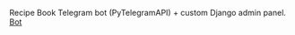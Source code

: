 Recipe Book Telegram bot (PyTelegramAPI) + custom Django admin panel.
[Bot](https://t.me/RecipeBook_margodubovik_bot)

